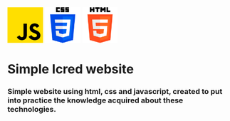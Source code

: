 <body >
    <div display="flex" flex-direction="column">
        <img src="/assets/images/js.png" alt="icone javascript" width="80px" height="80px">
        <img src="assets/images/css-3 (1).png" alt="icone css3" width="80px" height="80px">
        <img src="/assets/images/html-5.png" alt="icone html5" width="80px" height="80px">
    </div>
    <h1>Simple Icred website</h1>
    <h3>Simple website using html, css and javascript, created to put into practice the knowledge acquired about these technologies.</h3>
    
</body>
